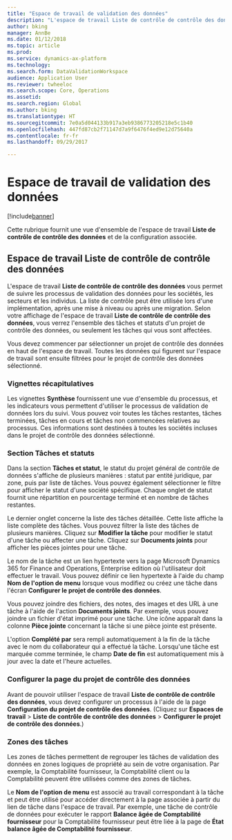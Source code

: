 ```yaml
---
title: "Espace de travail de validation des données"
description: "L'espace de travail Liste de contrôle de contrôle des données vous permet de suivre les processus de validation des données pour les sociétés, les secteurs et les individus. La liste de contrôle peut être utilisée lors d'une implémentation, après une mise à niveau ou après une migration."
author: bking
manager: AnnBe
ms.date: 01/12/2018
ms.topic: article
ms.prod: 
ms.service: dynamics-ax-platform
ms.technology: 
ms.search.form: DataValidationWorkspace
audience: Application User
ms.reviewer: twheeloc
ms.search.scope: Core, Operations
ms.assetid: 
ms.search.region: Global
ms.author: bking
ms.translationtype: HT
ms.sourcegitcommit: 7e0a5d044133b917a3eb9386773205218e5c1b40
ms.openlocfilehash: 447fd87cb2f71147d7a9f6476f4ed9e12d75640a
ms.contentlocale: fr-fr
ms.lasthandoff: 09/29/2017

---
```


# <a name="data-validation-workspace"></a>Espace de travail de validation des données

[!include[banner](../includes/banner.md)]


Cette rubrique fournit une vue d'ensemble de l'espace de travail **Liste de contrôle de contrôle des données** et de la configuration associée.

## <a name="data-validation-checklist-workspace"></a>Espace de travail Liste de contrôle de contrôle des données

L'espace de travail **Liste de contrôle de contrôle des données** vous permet de suivre les processus de validation des données pour les sociétés, les secteurs et les individus. La liste de contrôle peut être utilisée lors d'une implémentation, après une mise à niveau ou après une migration. Selon votre affichage de l'espace de travail **Liste de contrôle de contrôle des données**, vous verrez l'ensemble des tâches et statuts d'un projet de contrôle des données, ou seulement les tâches qui vous sont affectées.

Vous devez commencer par sélectionner un projet de contrôle des données en haut de l'espace de travail. Toutes les données qui figurent sur l'espace de travail sont ensuite filtrées pour le projet de contrôle des données sélectionné.

### <a name="summary-tiles"></a>Vignettes récapitulatives

Les vignettes **Synthèse** fournissent une vue d'ensemble du processus, et les indicateurs vous permettent d'utiliser le processus de validation de données lors du suivi. Vous pouvez voir toutes les tâches restantes, tâches terminées, tâches en cours et tâches non commencées relatives au processus. Ces informations sont destinées à toutes les sociétés incluses dans le projet de contrôle des données sélectionné.

### <a name="tasks-and-status-section"></a>Section Tâches et statuts

Dans la section **Tâches et statut**, le statut du projet général de contrôle de données s'affiche de plusieurs manières : statut par entité juridique, par zone, puis par liste de tâches. Vous pouvez également sélectionner le filtre pour afficher le statut d'une société spécifique. Chaque onglet de statut fournit une répartition en pourcentage terminé et en nombre de tâches restantes.

Le dernier onglet concerne la liste des tâches détaillée. Cette liste affiche la liste complète des tâches.
Vous pouvez filtrer la liste des tâches de plusieurs manières. Cliquez sur **Modifier la tâche** pour modifier le statut d'une tâche ou affecter une tâche. Cliquez sur **Documents joints** pour afficher les pièces jointes pour une tâche.

Le nom de la tâche est un lien hypertexte vers la page Microsoft Dynamics 365 for Finance and Operations, Enterprise edition où l'utilisateur doit effectuer le travail. Vous pouvez définir ce lien hypertexte à l'aide du champ **Nom de l'option de menu** lorsque vous modifiez ou créez une tâche dans l'écran **Configurer le projet de contrôle des données**.

Vous pouvez joindre des fichiers, des notes, des images et des URL à une tâche à l'aide de l'action **Documents joints**. Par exemple, vous pouvez joindre un fichier d'état imprimé pour une tâche. Une icône apparaît dans la colonne **Pièce jointe** concernant la tâche si une pièce jointe est présente.

L'option **Complété par** sera rempli automatiquement à la fin de la tâche avec le nom du collaborateur qui a effectué la tâche. Lorsqu'une tâche est marquée comme terminée, le champ **Date de fin** est automatiquement mis à jour avec la date et l'heure actuelles.

### <a name="configure-data-validation-project-page"></a>Configurer la page du projet de contrôle des données

Avant de pouvoir utiliser l'espace de travail **Liste de contrôle de contrôle des données**, vous devez configurer un processus à l'aide de la page **Configuration du projet de contrôle des données**. (Cliquez sur **Espaces de travail** \> **Liste de contrôle de contrôle des données** \> **Configurer le projet de contrôle des données**.)

### <a name="task-areas"></a>Zones des tâches

Les zones de tâches permettent de regrouper les tâches de validation des données en zones logiques de propriété au sein de votre organisation. Par exemple, la Comptabilité fournisseur, la Comptabilité client ou la Comptabilité peuvent être utilisées comme des zones de tâches.

Le **Nom de l'option de menu** est associé au travail correspondant à la tâche et peut être utilisé pour accéder directement à la page associée à partir du lien de tâche dans l'espace de travail. Par exemple, une tâche de contrôle de données pour exécuter le rapport **Balance âgée de Comptabilité fournisseur** pour la Comptabilité fournisseur peut être liée à la page de **État balance âgée de Comptabilité fournisseur**.

